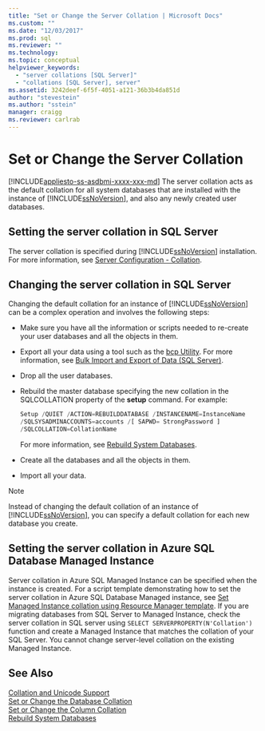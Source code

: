 ```yaml
---
title: "Set or Change the Server Collation | Microsoft Docs"
ms.custom: ""
ms.date: "12/03/2017"
ms.prod: sql
ms.reviewer: ""
ms.technology: 
ms.topic: conceptual
helpviewer_keywords: 
  - "server collations [SQL Server]"
  - "collations [SQL Server], server"
ms.assetid: 3242deef-6f5f-4051-a121-36b3b4da851d
author: "stevestein"
ms.author: "sstein"
manager: craigg
ms.reviewer: carlrab
---
```

# Set or Change the Server Collation

[!INCLUDE[appliesto-ss-asdbmi-xxxx-xxx-md](../../includes/appliesto-ss-asdbmi-xxxx-xxx-md.md)]
  The server collation acts as the default collation for all system databases that are installed with the instance of [!INCLUDE[ssNoVersion](../../includes/ssnoversion-md.md)], and also any newly created user databases. 
  
## Setting the server collation in SQL Server

  The server collation is specified during [!INCLUDE[ssNoVersion](../../includes/ssnoversion-md.md)] installation. For more information, see [Server Configuration - Collation](/sql/sql-server/install/server-configuration-collation.md).
  
## Changing the server collation in SQL Server

 Changing the default collation for an instance of [!INCLUDE[ssNoVersion](../../includes/ssnoversion-md.md)] can be a complex operation and involves the following steps:  
  
- Make sure you have all the information or scripts needed to re-create your user databases and all the objects in them.  
  
- Export all your data using a tool such as the [bcp Utility](../../tools/bcp-utility.md). For more information, see [Bulk Import and Export of Data &#40;SQL Server&#41;](../../relational-databases/import-export/bulk-import-and-export-of-data-sql-server.md).  
  
- Drop all the user databases.  
  
- Rebuild the master database specifying the new collation in the SQLCOLLATION property of the **setup** command. For example:  
  
    ```sql  
    Setup /QUIET /ACTION=REBUILDDATABASE /INSTANCENAME=InstanceName
    /SQLSYSADMINACCOUNTS=accounts /[ SAPWD= StrongPassword ]
    /SQLCOLLATION=CollationName  
    ```  
  
     For more information, see [Rebuild System Databases](../../relational-databases/databases/rebuild-system-databases.md).  
  
- Create all the databases and all the objects in them.  
  
- Import all your data.  
  
> [!NOTE]  
> Instead of changing the default collation of an instance of [!INCLUDE[ssNoVersion](../../includes/ssnoversion-md.md)], you can specify a default collation for each new database you create.  
  
## Setting the server collation in Azure SQL Database Managed Instance

Server collation in Azure SQL Managed Instance can be specified when the instance is created. For a script template demonstrating how to set the server collation in Azure SQL Database Managed instance, see [Set Managed Instance collation using Resource Manager template](https://docs.microsoft.com/azure/sql-database/scripts/sql-managed-instance-create-powershell-azure-resource-manager-template). If you are migrating databases from SQL Server to Managed Instance, check the server collation in SQL server using `SELECT SERVERPROPERTY(N'Collation')` function and create a Managed Instance that matches the collation of your SQL Server. You cannot change server-level collation on the existing Managed Instance.

## See Also

 [Collation and Unicode Support](../../relational-databases/collations/collation-and-unicode-support.md)   
 [Set or Change the Database Collation](../../relational-databases/collations/set-or-change-the-database-collation.md)   
 [Set or Change the Column Collation](../../relational-databases/collations/set-or-change-the-column-collation.md)   
 [Rebuild System Databases](../../relational-databases/databases/rebuild-system-databases.md)  
 
